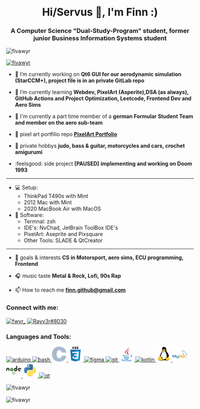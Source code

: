 <h1 align="center">Hi/Servus 👋, I'm Finn :)</h1>
<h3 align="center">A Computer Science "Dual-Study-Program" student, former junior Business Information Systems student</h3>

<p align="left"> <img src="https://komarev.com/ghpvc/?username=fivawyr&label=Profile%20views&color=0e75b6&style=flat" alt="fivawyr" /> </p>

<p align="left"> <a href="https://github.com/ryo-ma/github-profile-trophy"><img src="https://github-profile-trophy.vercel.app/?username=fivawyr" alt="fivawyr" /></a> </p>

- 🔭 I’m currently working on **Qt6 GUI for our aerodynamic simulation (StarCCM+), project file is in an private GitLab repo**

- 🌱 I’m currently learning **Webdev, PixelArt (Asperite),DSA (as always), GitHub Actions and Project Optimization, Leetcode, Frontend Dev and Aero Sims**

- 🏁 I'm currently a part time member of a **german Formular Student Team and member on the aero sub-team**

- 📂 pixel art portfilio repo **[PixelArt Portfolio](https://github.com/fivawyr/pixelArt-portfolio)**

- 🔰 private hobbys **judo, bass & guitar, motorcycles and cars, crochet amigurumi**

- :feelsgood: side project **[PAUSED]** **implementing and working on Doom 1993**

-----------------------------------------------------------------------------------------------------------------------------------------
- 💻 Setup:
  - ThinkPad T490s with Mint 
  - 2012 Mac with Mint
  - 2020 MacBook Air with MacOS
- 💾 Software:
  - Termnal: zsh
  - IDE's: NvChad, JetBrain ToolBox IDE's
  - PixelArt: Aseprite and Pixsquare
  - Other Tools: SLADE & QtCreator
-----------------------------------------------------------------------------------------------------------------------------------------

- 🚀 goals & interests **CS in Motorsport, aero sims, ECU programming, Frontend**

- 🎧 music taste **Metal & Rock, Lofi, 90s Rap**

- 📫 How to reach me **finn.github@gmail.com**

<h3 align="left">Connect with me:</h3>
<p align="left">
<a href="https://www.leetcode.com/fwyr_" target="blank"><img align="center" src="https://raw.githubusercontent.com/rahuldkjain/github-profile-readme-generator/master/src/images/icons/Social/leet-code.svg" alt="fwyr_" height="30" width="40" /></a>
<a href="https://discord.gg/Rayv3r#8030" target="blank"><img align="center" src="https://raw.githubusercontent.com/rahuldkjain/github-profile-readme-generator/master/src/images/icons/Social/discord.svg" alt="Rayv3r#8030" height="30" width="40" /></a>
</p>


<h3 align="left">Languages and Tools:</h3>
<p align="left"> <a href="https://www.arduino.cc/" target="_blank" rel="noreferrer"> <img src="https://cdn.worldvectorlogo.com/logos/arduino-1.svg" alt="arduino" width="40" height="40"/> </a> <a href="https://www.gnu.org/software/bash/" target="_blank" rel="noreferrer"> <img src="https://www.vectorlogo.zone/logos/gnu_bash/gnu_bash-icon.svg" alt="bash" width="40" height="40"/> </a> <a href="https://www.cprogramming.com/" target="_blank" rel="noreferrer"> <img src="https://raw.githubusercontent.com/devicons/devicon/master/icons/c/c-original.svg" alt="c" width="40" height="40"/> </a> <a href="https://www.w3schools.com/css/" target="_blank" rel="noreferrer"> <img src="https://raw.githubusercontent.com/devicons/devicon/master/icons/css3/css3-original-wordmark.svg" alt="css3" width="40" height="40"/> </a> <a href="https://www.figma.com/" target="_blank" rel="noreferrer"> <img src="https://www.vectorlogo.zone/logos/figma/figma-icon.svg" alt="figma" width="40" height="40"/> </a> <a href="https://git-scm.com/" target="_blank" rel="noreferrer"> <img src="https://www.vectorlogo.zone/logos/git-scm/git-scm-icon.svg" alt="git" width="40" height="40"/> </a> <a href="https://www.java.com" target="_blank" rel="noreferrer"> <img src="https://raw.githubusercontent.com/devicons/devicon/master/icons/java/java-original.svg" alt="java" width="40" height="40"/> </a> <a href="https://kotlinlang.org" target="_blank" rel="noreferrer"> <img src="https://www.vectorlogo.zone/logos/kotlinlang/kotlinlang-icon.svg" alt="kotlin" width="40" height="40"/> </a> <a href="https://www.linux.org/" target="_blank" rel="noreferrer"> <img src="https://raw.githubusercontent.com/devicons/devicon/master/icons/linux/linux-original.svg" alt="linux" width="40" height="40"/> </a> <a href="https://www.mysql.com/" target="_blank" rel="noreferrer"> <img src="https://raw.githubusercontent.com/devicons/devicon/master/icons/mysql/mysql-original-wordmark.svg" alt="mysql" width="40" height="40"/> </a> <a href="https://nodejs.org" target="_blank" rel="noreferrer"> <img src="https://raw.githubusercontent.com/devicons/devicon/master/icons/nodejs/nodejs-original-wordmark.svg" alt="nodejs" width="40" height="40"/> </a> <a href="https://www.python.org" target="_blank" rel="noreferrer"> <img src="https://raw.githubusercontent.com/devicons/devicon/master/icons/python/python-original.svg" alt="python" width="40" height="40"/> </a> <a href="https://www.qt.io/" target="_blank" rel="noreferrer"> <img src="https://upload.wikimedia.org/wikipedia/commons/0/0b/Qt_logo_2016.svg" alt="qt" width="40" height="40"/> </a> </p>

<p><img align="center" src="https://github-readme-stats.vercel.app/api/top-langs?username=fivawyr&show_icons=true&locale=en&layout=compact" alt="fivawyr" /></p>

<p><img align="center" src="https://github-readme-streak-stats.herokuapp.com/?user=fivawyr&" alt="fivawyr" /></p>


